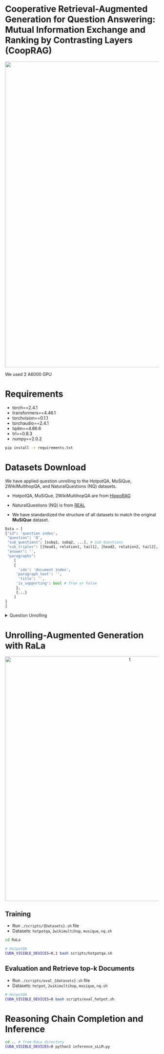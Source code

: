 # Cooperative Retrieval-Augmented Generation for Question Answering: Mutual Information Exchange and Ranking by Contrasting Layers (CoopRAG) 
<p align="center">
<img width="1000" alt="1" src="https://github.com/user-attachments/assets/8b4089f4-07c2-40ac-a119-3082493b9c0d">
</p>


We used 2 A6000 GPU

# Requirements
- torch==2.4.1
- transformers==4.46.1
- torchvision==0.1.1
- torchaudio==2.4.1
- tqdm==4.66.6
- trl==0.8.3
- numpy==2.0.2

```bash
pip install -r requirements.txt
```

# Datasets Download
We have applied question unrolling to the HotpotQA, MuSiQue, 2WikiMultihopQA, and NaturalQuestions (NQ) datasets. 
- HotpotQA, MuSiQue, 2WikiMultihopQA are from [HippoRAG](https://github.com/OSU-NLP-Group/HippoRAG)
- NaturalQuestions (NQ) is from [REAL](https://github.com/RUCAIBox/REAR)

-  We have standardized the structure of all datasets to match the original **MuSiQue** dataset.
```python
Data = [
{"id": 'question index',
 "question": 'Q',
 "sub_questions": [subq1, subq2, ...], # Sub Questions
 "sub_triples": [[head1, relation1, tail1], [head2, relation2, tail2], ...], # Uncertain Reasoning Chain
 "answer": '',
 "paragraphs":
    [
    {
      'idx': 'document index',
     'paragraph_text': '',
      'title': '',
     'is_supporting': bool # True or False
     },
     {...}
    ]
}
]
```
<details>
  <summary>Question Unrolling</summary>
  - Currently optimizing the code (adding parameters, etc.).

</details> 

# Unrolling-Augmented Generation with RaLa

<p align="center">
<img width="800" alt="1" src="https://github.com/user-attachments/assets/a107c59a-2bf0-43db-ae30-d40cc4d889f7">
</p>


## Training

- Run `./scripts/{Datasets}.sh` file
- Datasets: `hotpotqa`, `2wikimultihop`, `musique`, `nq.sh`
```bash
cd RaLa

# HotpotQA
CUDA_VISIBLE_DEVICES=0,1 bash scripts/hotpotqa.sh
```

## Evaluation and Retrieve top-k Documents
- Run `./scripts/eval_{datasets}.sh` file
- Datasets: `hotpot`, `2wikimultihop`, `musique`, `nq.sh`

```bash
# HotpotQA
CUDA_VISIBLE_DEVICES=0 bash scripts/eval_hotpot.sh
```

# Reasoning Chain Completion and Inference
```bash
cd .. # from RaLa directory
CUDA_VISIBLE_DEVICES=0 python3 inference_sLLM.py
```
